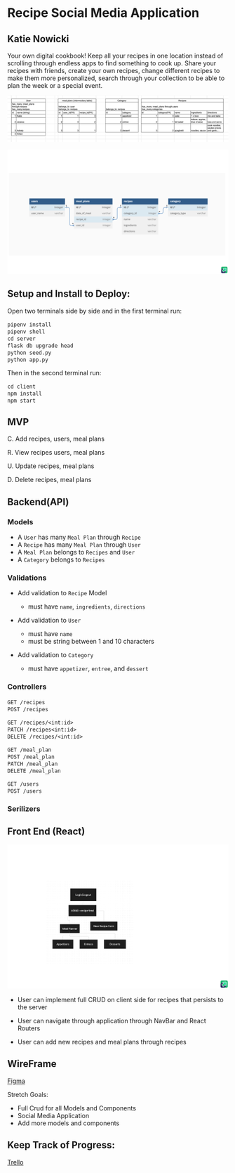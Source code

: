 # Recipe Social Media Application 
## Katie Nowicki


Your own digital cookbook! Keep all your recipes in one location instead of scrolling through endless apps to find something to cook up. Share your recipes with friends, create your own recipes, change different recipes to make them more personalized, search through your collection to be able to plan the week or a special event. 

![domain model](<capstone images - Imgur (4).png>)


![erd](<capstone images - Imgur (2).png>)


## Setup and Install to Deploy:


Open two terminals side by side and in the first terminal run:
```
pipenv install 
pipenv shell
cd server
flask db upgrade head 
python seed.py 
python app.py
```
Then in the second terminal run:
```
cd client 
npm install 
npm start 
```

## MVP 

C. Add recipes, users, meal plans 

R. View recipes users, meal plans

U. Update recipes, meal plans 

D. Delete recipes, meal plans

## Backend(API) 

### Models 
- A `User` has many `Meal Plan` through `Recipe`
- A `Recipe` has many `Meal Plan` through `User`
- A `Meal Plan` belongs to `Recipes` and `User`
- A `Category` belongs to `Recipes`

### Validations 
- Add validation to `Recipe` Model
    - must have `name`, `ingredients`, `directions`

- Add validation to `User`
    - must have `name` 
    - must be string between 1 and 10 characters

- Add validation to `Category` 
    - must have `appetizer`, `entree`, and `dessert` 

### Controllers 

```
GET /recipes
POST /recipes 
```
```
GET /recipes/<int:id>
PATCH /recipes<int:id>
DELETE /recipes/<int:id>
```
```
GET /meal_plan
POST /meal_plan 
PATCH /meal_plan 
DELETE /meal_plan 
``` 
```
GET /users
POST /users
```

### Serilizers 

## Front End (React)
![component tree](<capstone images - Imgur.png>)

- User can implement full CRUD on client side for recipes that persists to the server

- User can navigate through application through NavBar and React Routers 

- User can add new recipes and meal plans through recipes 

## WireFrame 

[Figma](https://www.figma.com/file/oEc25KMiUeiXDuHtSbrd11/Capstone-Layout?type=whiteboard&node-id=13-3531&t=TltYmf1Mcc4R2Krm-0)












Stretch Goals:

- Full Crud for all Models and Components
- Social Media Application 
- Add more models and components


## Keep Track of Progress:
[Trello](https://trello.com/b/xDMt2Qhs/capstone2024)

